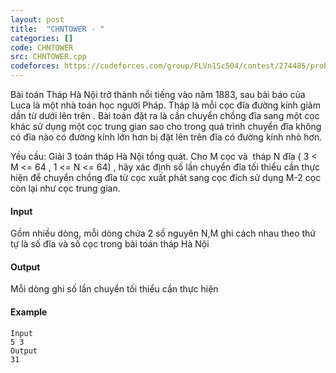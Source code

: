 ```yaml
---
layout: post
title:  "CHNTOWER - "
categories: []
code: CHNTOWER
src: CHNTOWER.cpp
codeforces: https://codeforces.com/group/FLVn1Sc504/contest/274485/problem/V
---
```




  


Bài toán Tháp Hà Nội trở thành nổi tiếng vào năm 1883, sau bài báo của Luca là một nhà toán học người Pháp. Tháp là mỗi cọc đĩa đường kính giảm dần từ dưới lên trên . Bài toán đặt ra là cần chuyển chồng đĩa sang một cọc khác sử dụng một cọc trung gian sao cho trong quá trình chuyển đĩa không có đĩa nào có đường kính lớn hơn bị đặt lên trên đĩa có đường kính nhỏ hơn.

Yều cầu: Giải 3 toán tháp Hà Nội tổng quát. Cho M cọc và  tháp N đĩa ( 3 < M <= 64 , 1 <= N <= 64) , hãy xác định số lần chuyển đĩa tối thiểu cần thực hiện để chuyển chồng đĩa từ cọc xuất phát sang cọc đích sử dụng M-2 cọc còn lại như cọc trung gian.

#### Input

Gồm nhiều dòng, mỗi dòng chứa 2 số nguyên N,M ghi cách nhau theo thứ tự là số đĩa và số cọc trong bài toán tháp Hà Nội

#### Output

Mỗi dòng ghi số lần chuyển tối thiểu cần thực hiện

#### Example

```
Input
5 3
Output
31
```

<!--more-->

